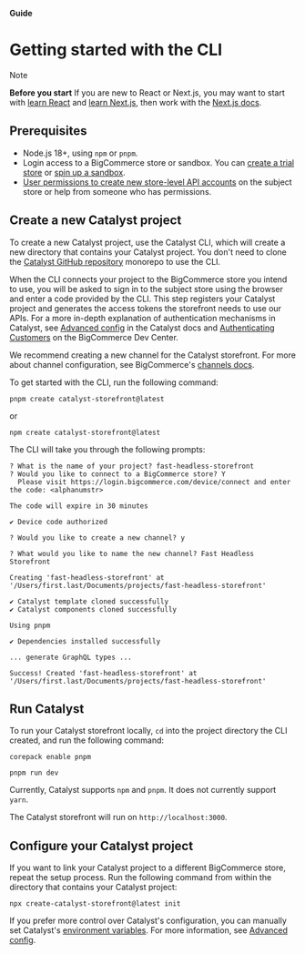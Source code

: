 **Guide**
# Getting started with the CLI

> [!NOTE]
> **Before you start**
> If you are new to React or Next.js, you may want to start with [learn React](https://react.dev/learn) and [learn Next.js](https://nextjs.org/learn-pages-router/basics/create-nextjs-app), then work with the [Next.js docs](https://nextjs.org/docs).

## Prerequisites

* Node.js 18+, using `npm` or `pnpm`.
* Login access to a BigCommerce store or sandbox. You can [create a trial store](https://bigcommerce.com/start-your-trial/) or [spin up a sandbox](https://start.bigcommerce.com/developer-sandbox/).
* [User permissions to create new store-level API accounts](https://support.bigcommerce.com/s/article/User-Permissions#highrisk) on the subject store or help from someone who has permissions.

<!-- At which step in this guide do we need the store-level API accounts? -->

## Create a new Catalyst project

To create a new Catalyst project, use the Catalyst CLI, which will create a new directory that contains your Catalyst project. You don't need to clone the [Catalyst GitHub repository](https://github.com/bigcommerce/catalyst) monorepo to use the CLI.

When the CLI connects your project to the BigCommerce store you intend to use, you will be asked to sign in to the subject store using the browser and enter a code provided by the CLI. This step registers your Catalyst project and generates the access tokens the storefront needs to use our APIs. For a more in-depth explanation of authentication mechanisms in Catalyst, see [Advanced config](./monorepo.md) in the Catalyst docs and [Authenticating Customers](https://developer.bigcommerce.com/docs/start/authentication/customer-login) on the BigCommerce Dev Center.

We recommend creating a new channel for the Catalyst storefront. For more about channel configuration, see BigCommerce's [channels docs](https://developer.bigcommerce.com/docs/storefront/headless/channels).

To get started with the CLI, run the following command:

```shell
pnpm create catalyst-storefront@latest
```

or

```shell
npm create catalyst-storefront@latest
```

The CLI will take you through the following prompts:

```shell
? What is the name of your project? fast-headless-storefront
? Would you like to connect to a BigCommerce store? Y
  Please visit https://login.bigcommerce.com/device/connect and enter the code: <alphanumstr>

The code will expire in 30 minutes

✔ Device code authorized

? Would you like to create a new channel? y

? What would you like to name the new channel? Fast Headless Storefront

Creating 'fast-headless-storefront' at '/Users/first.last/Documents/projects/fast-headless-storefront'

✔ Catalyst template cloned successfully
✔ Catalyst components cloned successfully

Using pnpm

✔ Dependencies installed successfully

... generate GraphQL types ...

Success! Created 'fast-headless-storefront' at '/Users/first.last/Documents/projects/fast-headless-storefront'
```

## Run Catalyst

To run your Catalyst storefront locally, `cd` into the project directory the CLI created, and run the following command:

```shell
corepack enable pnpm

pnpm run dev
```

Currently, Catalyst supports `npm` and `pnpm`. It does not currently support `yarn`.

The Catalyst storefront will run on `http://localhost:3000`.

## Configure your Catalyst project

If you want to link your Catalyst project to a different BigCommerce store, repeat the setup process. Run the following command from within the directory that contains your Catalyst project:

```shell
npx create-catalyst-storefront@latest init
```

If you prefer more control over Catalyst's configuration, you can manually set Catalyst's [environment variables](./environment-variables.md). For more information, see [Advanced config](./monorepo.md).
